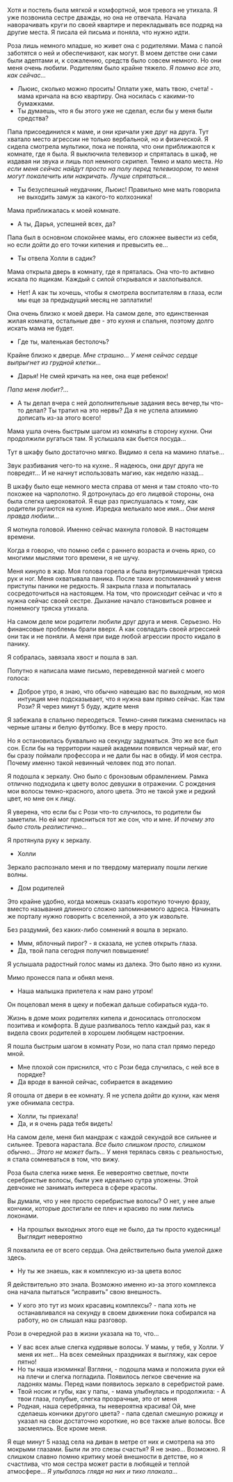 Хотя и постель была мягкой и комфортной, моя тревога не утихала. Я уже позвонила сестре дважды, но она не отвечала.
Начала наворачивать круги по своей квартире и перекладывать все подряд на другие места. Я писала ей письма и поняла, что
нужно идти.

Роза лишь немного младше, но живет она с родителями. Мама с папой заботятся о ней и обеспечивают, как могут. В моем
детстве они сами были адептами и, к сожалению, средств было совсем немного. Но они меня очень любили. Родителям было
крайне тяжело. _Я помню все это, как сейчас…_

- Льюис, сколько можно просить! Оплати уже, мать твою, счета! - мама кричала на всю квартиру. Она носилась с какими-то
  бумажками.
- Ты думаешь, что я бы этого уже не сделал, если бы у меня были средства?

Папа присоединился к маме, и они кричали уже друг на друга. Тут хватало место агрессии не только вербальной, но и
физической. Я сидела смотрела мультики, пока не поняла, что они приближаются к комнате, где я была. Я выключила
телевизор и спряталась в шкаф, не издавая ни звука и лишь пол немного скрипел. Темно и мало места. _Но если меня сейчас
найдут просто на полу перед телевизором, то меня могут покалечить или накричать. Лучше спрятаться…_

- Ты безуспешный неудачник, Льюис! Правильно мне мать говорила не выходить замуж за какого-то колхозника!

Мама приближалась к моей комнате.

- А ты, Дарья, успешней всех, да?

Папа был в основном спокойнее мамы, его сложнее вывести из себя, но если дойти до его точки кипения и превысить ее…

- Ты отвела Холли в садик?

Мама открыла дверь в комнату, где я пряталась. Она что-то активно искала по ящикам. Каждый с силой открывался и
захлопывался.

- Нет! А как ты хочешь, чтобы я смотрела воспитателям в глаза, если мы еще за предыдущий месяц не заплатили!

Она очень близко к моей двери. На самом деле, это единственная жилая комната, остальные две - это кухня и спальня,
поэтому долго искать мама не будет.

- Где ты, маленькая бестолочь?

Крайне близко к дверце. _Мне страшно… У меня сейчас сердце выпрыгнет из грудной клетки…_

- Дарья! Не смей кричать на нее, она еще ребенок!

_Папа меня любит?..._

- А ты делал вчера с ней дополнительные задания весь вечер,ты что-то делал? Ты тратил на это нервы? Да я не успела
  алхимию дописать из-за этого всего!

Мама ушла очень быстрым шагом из комнаты в сторону кухни. Они продолжили ругаться там. Я услышала как бьется посуда…

Тут в шкафу было достаточно мягко. Видимо я села на мамино платье…

Звук разбивания чего-то на кухне.. Я надеюсь, они друг друга не повредят… И не начнут использовать магию, как неделю
назад…

В шкафу было еще немного места справа от меня и там стояло что-то похожее на чарполотно. Я дотронулась до его лицевой
стороны, она была слегка шероховатой. Я еще раз прислушалась к тому, как родители ругаются на кухне. Изредка мелькало
мое имя… _Они меня правда любили…_

Я мотнула головой. Именно сейчас махнула головой. В настоящем времени.

Когда я говорю, что помню себя с раннего возраста и очень ярко, со многими мыслями того времени, я не шучу.

Меня кинуло в жар. Моя голова горела и была внутримышечная тряска рук и ног. Меня охватывала паника. После таких
воспоминаний у меня приступы паники не редкость. Я закрыла глаза и попыталась сосредоточиться на настоящем. На том, что
происходит сейчас и что я нужна сейчас своей сестре. Дыхание начало становиться ровнее и понемногу тряска утихала.

На самом деле мои родители любили друг друга и меня. Серьезно. Но финансовые проблемы брали вверх. А как совладать своей
агрессией они так и не поняли. А меня при виде любой агрессии просто кидало в панику.

Я собралась, завязала хвост и пошла в зал.

Попутно я написала маме письмо, переведенной магией с моего голоса:

- Доброе утро, я знаю, что обычно навещаю вас по выходным, но моя интуиция мне подсказывает, что я нужна вам прямо
  сейчас. Как там Рози? Я через минут 5 буду, ждите меня

Я забежала в спальню переодеться. Темно-синяя пижама сменилась на черные штаны и белую футболку. Все в меру просто.

Но я остановилась буквально на секунду задуматься. Это же все был сон. Если бы на территории нашей академии появился
черный маг, его бы сразу поймали профессора и не дали бы нас в обиду. И моя сестра. Почему именно такой невинный человек
под это попал.

Я подошла к зеркалу. Оно было с бронзовым обрамлением. Рамка отлично подходила к цвету волос девушки в отражении. С
рождения мои волосы темно-красного, алого цвета. Это не такой уже и редкий цвет, но мне он к лицу.

Я уверена, что если бы с Рози что-то случилось, то родители бы заметили. Но ей мог присниться тот же сон, что и мне. _И
почему это было столь реалистично…_

Я протянула руку к зеркалу.

- Холли

Зеркало распознало меня и по твердому материалу пошли легкие волны.

- Дом родителей

Это крайне удобно, когда можешь сказать короткую точную фразу, вместо называния длинного сложно запоминаемого адреса.
Начинать же порталу нужно говорить с вселенной, а это уж извольте.

Без раздумий, без каких-либо сомнений я вошла в зеркало.

- Ммм, яблочный пирог? - я сказала, не успев открыть глаза.
- Да, твой папа сегодня получил повышение!

Я услышала радостный голос мамы из далека. Это было явно из кухни.

Мимо пронесся папа и обнял меня.

- Наша малышка прилетела к нам рано утром!

Он поцеловал меня в щеку и побежал дальше собираться куда-то.

Жизнь в доме моих родителях кипела и доносилась отголоском позитива и комфорта. В душе разливалось тепло каждый раз, как
я видела своих родителей в хорошем любящем настроении.

Я пошла быстрым шагом в комнату Рози, но папа стал прямо передо мной.

- Мне плохой сон приснился, что с Рози беда случилась, с ней все в порядке?
- Да вроде в ванной сейчас, собирается в академию

Я отошла от двери в ее комнату. Я не успела дойти до кухни, как меня уже обнимала сестра.

- Холли, ты приехала!
- Да, и я очень рада тебя видеть!

На самом деле, меня бил мандраж с каждой секундой все сильнее и сильнее. Тревога нарастала. _Все было слишком просто,
слишком обычно… Этого не может быть…_ У меня терялась связь с реальностью, я стала сомневаться в том, что вижу.

Роза была слегка ниже меня. Ее невероятно светлые, почти серебристые волосы, были уже идеально сутра уложены. Этой
девчонке не занимать интереса в сфере красоты.

Вы думали, что у нее просто серебристые волосы? О нет, у нее алые кончики, которые достигали ее плеч и красиво по ним
лились локонами.

- На прошлых выходных этого еще не было, да ты просто кудесница! Выглядит невероятно

Я похвалила ее от всего сердца. Она действительно была умелой даже здесь.

- Ну ты же знаешь, как я комплексую из-за цвета волос

Я действительно это знала. Возможно именно из-за этого комплекса она начала пытаться “исправить” свою внешность.

- У кого это тут из моих красавиц комплексы? - папа хоть не останавливался на секунду в своем движении пока собирался на
  работу, но он слышал наш разговор.

Рози в очередной раз в жизни указала на то, что…

- У вас всех алые слегка кудрявые волосы. У мамы, у тебя, у Холли. У меня их нет… На всех семейных праздниках я выгляжу,
  как серое пятно!
- Но ты наша изюминка! Взгляни, - подошла мама и положила руки ей на плечи и слегка погладила. Появилось легкое свечение
  на ладонях мамы. Перед нами появилось зеркало в серебристой раме.
- Твой носик и губы, как у папы, - мама улыбнулась и продолжила: - А твои глаза, голубые, слегка прозрачные, это от меня
- Родная, наша серебрянка, ты невероятна красива! Ой, мне сделаешь кончики другого цвета? - папа сделал смешную рожицу и
  указал на свои достаточно короткие, но все также алые волосы. Все засмеялись. Все кроме меня.

Я еще минут 5 назад села на диван в метре от них и смотрела на это мокрыми глазами. Были ли это слезы счастья? Я не
знаю… Возможно. Я слишком славно помню критику моей внешности в детстве, но я счастлива, что моя сестра может расти в
любящей и теплой атмосфере… _Я улыбалась глядя на них и тихо плакала…_
